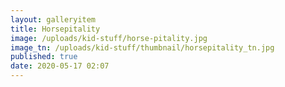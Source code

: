```yaml
---
layout: galleryitem
title: Horsepitality
image: /uploads/kid-stuff/horse-pitality.jpg
image_tn: /uploads/kid-stuff/thumbnail/horsepitality_tn.jpg
published: true
date: 2020-05-17 02:07
---
```

